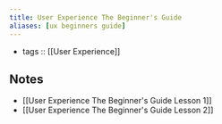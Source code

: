 ```yaml
---
title: User Experience The Beginner's Guide
aliases: [ux beginners guide]
---
```


- tags :: [[User Experience]]

## Notes

- [[User Experience The Beginner's Guide Lesson 1]]
- [[User Experience The Beginner's Guide Lesson 2]]
